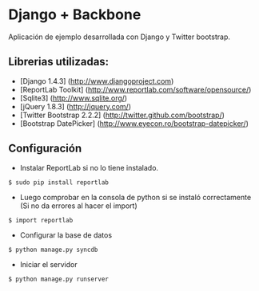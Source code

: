 # Django + Backbone

Aplicación de ejemplo desarrollada con Django y Twitter bootstrap.

## Librerias utilizadas:
* [Django 1.4.3] (http://www.djangoproject.com)
* [ReportLab Toolkit] (http://www.reportlab.com/software/opensource/)
* [Sqlite3] (http://www.sqlite.org/)
* [jQuery 1.8.3] (http://jquery.com/)
* [Twitter Bootstrap 2.2.2] (http://twitter.github.com/bootstrap/)
* [Bootstrap DatePicker] (http://www.eyecon.ro/bootstrap-datepicker/)

## Configuración
* Instalar ReportLab si no lo tiene instalado.

```
$ sudo pip install reportlab
```

* Luego comprobar en la consola de python si se instaló correctamente (Si no da errores al hacer el import)

```
$ import reportlab
```

* Configurar la base de datos

```
$ python manage.py syncdb
```
* Iniciar el servidor

```
$ python manage.py runserver
```
